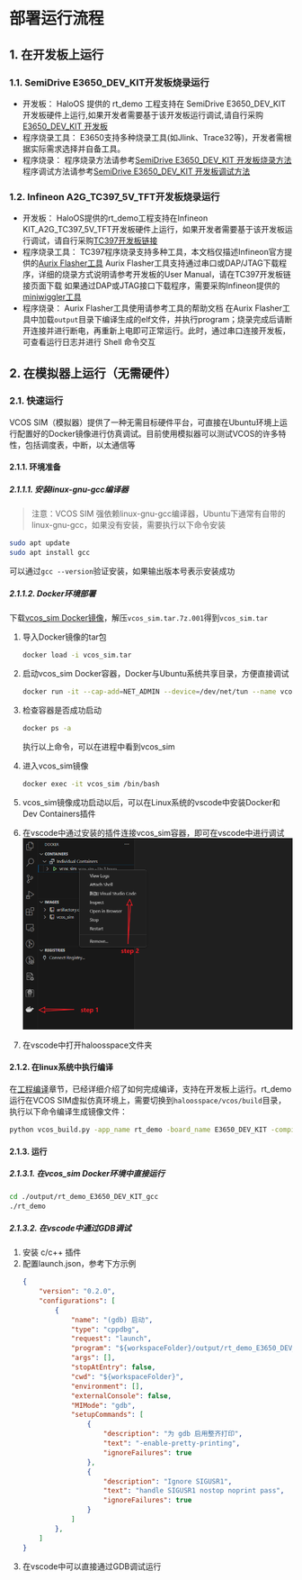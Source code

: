 # 部署运行流程
## 1. 在开发板上运行
### 1.1. SemiDrive E3650_DEV_KIT开发板烧录运行
- 开发板：
  HaloOS 提供的 rt_demo 工程支持在 SemiDrive E3650_DEV_KIT 开发板硬件上运行,如果开发者需要基于该开发板运行调试,请自行采购 [E3650_DEV_KIT 开发板](https://support.semidrive.com/product/detail/22)
- 程序烧录工具：
  E3650支持多种烧录工具(如Jlink、Trace32等)，开发者需根据实际需求选择并自备工具。
- 程序烧录：
  程序烧录方法请参考[SemiDrive E3650_DEV_KIT 开发板烧录方法]()
  程序调试方法请参考[SemiDrive E3650_DEV_KIT 开发板调试方法]()

### 1.2. Infineon A2G_TC397_5V_TFT开发板烧录运行
- 开发板：
  HaloOS提供的rt_demo工程支持在Infineon KIT_A2G_TC397_5V_TFT开发板硬件上运行，如果开发者需要基于该开发板运行调试，请自行采购[TC397开发板链接](https://www.infineon.com/cms/en/product/evaluation-boards/kit_a2g_tc397_5v_tft/)
- 程序烧录工具：
  TC397程序烧录支持多种工具，本文档仅描述Infineon官方提供的[Aurix Flasher工具](https://softwaretools.infineon.com/tools/com.ifx.tb.tool.aurixflashersoftwaretool)
  Aurix Flasher工具支持通过串口或DAP/JTAG下载程序，详细的烧录方式说明请参考开发板的User Manual，请在TC397开发板链接页面下载
  如果通过DAP或JTAG接口下载程序，需要采购Infineon提供的[miniwiggler工具](https://www.infineon.com/cms/en/product/evaluation-boards/kit_dap_miniwiggler_usb/)
- 程序烧录：
  Aurix Flasher工具使用请参考工具的帮助文档
  在Aurix Flasher工具中加载`output`目录下编译生成的elf文件，并执行program；烧录完成后请断开连接并进行断电，再重新上电即可正常运行。此时，通过串口连接开发板，可查看运行日志并进行 Shell 命令交互

## 2. 在模拟器上运行（无需硬件）
### 2.1. 快速运行
VCOS SIM（模拟器）提供了一种无需目标硬件平台，可直接在Ubuntu环境上运行配置好的Docker镜像进行仿真调试。目前使用模拟器可以测试VCOS的许多特性，包括调度表，中断，以太通信等
#### 2.1.1. 环境准备
##### 2.1.1.1. 安装linux-gnu-gcc编译器
> 注意：VCOS SIM 强依赖linux-gnu-gcc编译器，Ubuntu下通常有自带的linux-gnu-gcc，如果没有安装，需要执行以下命令安装

```bash
sudo apt update
sudo apt install gcc
```
可以通过`gcc --version`验证安装，如果输出版本号表示安装成功

##### 2.1.1.2. Docker环境部署
下载[vcos_sim Docker镜像](https://gitee.com/yanxiaoyong_1/sim-docker)，解压`vcos_sim.tar.7z.001`得到`vcos_sim.tar`
1. 导入Docker镜像的tar包
   ```bash
   docker load -i vcos_sim.tar
   ```
2. 启动vcos_sim Docker容器，Docker与Ubuntu系统共享目录，方便直接调试
   ```bash
   docker run -it --cap-add=NET_ADMIN --device=/dev/net/tun --name vcos_sim -v /home:/home vcos_sim /bin/bash &
   ```
3. 检查容器是否成功启动
   ```bash
   docker ps -a
   ```
   执行以上命令，可以在进程中看到vcos_sim

4. 进入vcos_sim镜像
   ```bash
   docker exec -it vcos_sim /bin/bash
   ```
5. vcos_sim镜像成功启动以后，可以在Linux系统的vscode中安装Docker和Dev Containers插件  
6. 在vscode中通过安装的插件连接vcos_sim容器，即可在vscode中进行调试  
![vscode连接vcos_sim](../_static/image/quick_start/vscode-connect-docker.png)
7. 在vscode中打开haloosspace文件夹

#### 2.1.2. 在linux系统中执行编译
在[工程编译](./02_compiling.md)章节，已经详细介绍了如何完成编译，支持在开发板上运行。rt_demo运行在VCOS SIM虚拟仿真环境上，需要切换到`haloosspace/vcos/build`目录，执行以下命令编译生成镜像文件：
```bash
python vcos_build.py -app_name rt_demo -board_name E3650_DEV_KIT -compiler gcc -maketool ninja -sim 1 -all
```

#### 2.1.3. 运行
##### 2.1.3.1. 在vcos_sim Docker环境中直接运行
```bash
cd ./output/rt_demo_E3650_DEV_KIT_gcc
./rt_demo
```

##### 2.1.3.2. 在vscode中通过GDB调试
1. 安装 c/c++ 插件
2. 配置launch.json，参考下方示例
    ```json
    {
        "version": "0.2.0",
        "configurations": [
            {
                "name": "(gdb) 启动",
                "type": "cppdbg",
                "request": "launch",
                "program": "${workspaceFolder}/output/rt_demo_E3650_DEV_KIT_gcc/rt_demo",
                "args": [],
                "stopAtEntry": false,
                "cwd": "${workspaceFolder}",
                "environment": [],
                "externalConsole": false,
                "MIMode": "gdb",
                "setupCommands": [
                    {
                        "description": "为 gdb 启用整齐打印",
                        "text": "-enable-pretty-printing",
                        "ignoreFailures": true
                    },
                    {
                        "description": "Ignore SIGUSR1",
                        "text": "handle SIGUSR1 nostop noprint pass",
                        "ignoreFailures": true
                    }
                ]
            },
        ]
    }
    ```
3. 在vscode中可以直接通过GDB调试运行
